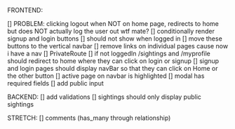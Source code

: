FRONTEND:

[] PROBLEM: clicking logout when NOT on home page, redirects to home but does NOT actually log the user out wtf mate?
[] conditionally render signup and login buttons 
  [] should not show when logged in
  [] move these buttons to the vertical navbar
[] remove links on individual pages cause now i have a nav
[] PrivateRoute
  [] if not loggedIn /sightings and /myprofile should redirect to home where they can click on login or signup
[] signup and login pages should display navBar so that they can click on Home or the other button
[] active page on navbar is highlighted
[] modal has required fields
  [] add public input

  
BACKEND:
[] add validations
[] sightings should only display public sightings

STRETCH:
[] comments (has_many through relationship)